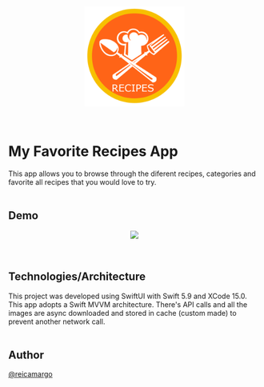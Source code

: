 <p align="center" width="100%">
    <img width="200px" src="https://github.com/reicamargo/MyFavoriteRecipes/blob/main/Resources/myFavoriteRecipes.png">
</p>
<br>

# My Favorite Recipes App

This app allows you to browse through the diferent recipes, categories and favorite all recipes that you would love to try.
<br><br>  

## Demo

<p align="center" width="100%">
    <img src="https://github.com/reicamargo/MyFavoriteRecipes/blob/main/Resources/movieMFR.gif">
</p>
<br>

## Technologies/Architecture

This project was developed using SwiftUI with Swift 5.9 and XCode 15.0. This app adopts a Swift MVVM architecture.
There's API calls and all the images are async downloaded and stored in cache (custom made) to prevent another network call.
<br><br>

## Author

[@reicamargo](https://www.github.com/reicamargo)
